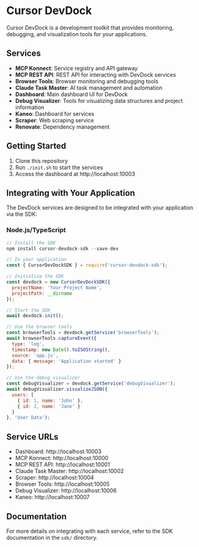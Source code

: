 # Cursor DevDock

Cursor DevDock is a development toolkit that provides monitoring, debugging, and visualization tools for your applications.

## Services

- **MCP Konnect**: Service registry and API gateway
- **MCP REST API**: REST API for interacting with DevDock services
- **Browser Tools**: Browser monitoring and debugging tools
- **Claude Task Master**: AI task management and automation
- **Dashboard**: Main dashboard UI for DevDock
- **Debug Visualizer**: Tools for visualizing data structures and project information
- **Kaneo**: Dashboard for services
- **Scraper**: Web scraping service
- **Renovate**: Dependency management

## Getting Started

1. Clone this repository
2. Run `./init.sh` to start the services
3. Access the dashboard at http://localhost:10003

## Integrating with Your Application

The DevDock services are designed to be integrated with your application via the SDK:

### Node.js/TypeScript

```javascript
// Install the SDK
npm install cursor-devdock-sdk --save-dev

// In your application
const { CursorDevDockSDK } = require('cursor-devdock-sdk');

// Initialize the SDK
const devdock = new CursorDevDockSDK({
  projectName: 'Your Project Name',
  projectPath: __dirname
});

// Start the SDK
await devdock.init();

// Use the browser tools
const browserTools = devdock.getService('browserTools');
await browserTools.captureEvent({
  type: 'log',
  timestamp: new Date().toISOString(),
  source: 'app.js',
  data: { message: 'Application started' }
});

// Use the debug visualizer
const debugVisualizer = devdock.getService('debugVisualizer');
await debugVisualizer.visualizeJSON({
  users: [
    { id: 1, name: 'John' },
    { id: 2, name: 'Jane' }
  ]
}, 'User Data');
```

## Service URLs

- Dashboard: http://localhost:10003
- MCP Konnect: http://localhost:10000
- MCP REST API: http://localhost:10001
- Claude Task Master: http://localhost:10002
- Scraper: http://localhost:10004
- Browser Tools: http://localhost:10005
- Debug Visualizer: http://localhost:10006
- Kaneo: http://localhost:10007

## Documentation

For more details on integrating with each service, refer to the SDK documentation in the `sdk/` directory. 